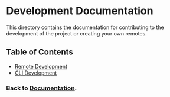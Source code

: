 # Development Documentation

This directory contains the documentation for contributing to the development of the project or creating your own remotes.

## Table of Contents

-   [Remote Development](./remote/README.md)
-   [CLI Development](./cli/README.md)

### Back to [Documentation](../README.md).
